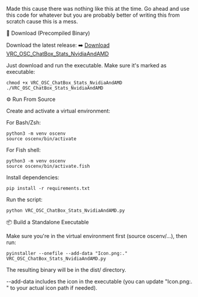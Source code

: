 Made this cause there was nothing like this at the time.
Go ahead and use this code for whatever but you are probably better of writing this from scratch cause this is a mess.

🔽 Download (Precompiled Binary)

Download the latest release:
➡️ [Download VRC_OSC_ChatBox_Stats_NvidiaAndAMD](https://github.com/pixel2808/Linux-VRC-OSC-Chatbox-Stats-Thing/releases/latest/download/VRC_OSC_ChatBox_Stats_NvidiaAndAMD)

Just download and run the executable. Make sure it's marked as executable:

    chmod +x VRC_OSC_ChatBox_Stats_NvidiaAndAMD
    ./VRC_OSC_ChatBox_Stats_NvidiaAndAMD

⚙️ Run From Source

Create and activate a virtual environment:

For Bash/Zsh:

    python3 -m venv oscenv
    source oscenv/bin/activate

For Fish shell:

    python3 -m venv oscenv
    source oscenv/bin/activate.fish

Install dependencies:

    pip install -r requirements.txt

Run the script:

    python VRC_OSC_ChatBox_Stats_NvidiaAndAMD.py

📦 Build a Standalone Executable

Make sure you're in the virtual environment first (source oscenv/...), then run:

    pyinstaller --onefile --add-data "Icon.png:." VRC_OSC_ChatBox_Stats_NvidiaAndAMD.py

The resulting binary will be in the dist/ directory.

--add-data includes the icon in the executable (you can update "Icon.png:. " to your actual icon path if needed).
